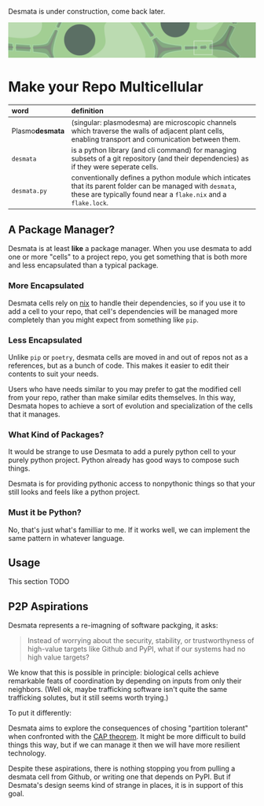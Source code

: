 Desmata is under construction, come back later.

<img src='banner.png' width='800'>

# Make your Repo Multicellular

| word | definition |
| :---- | :---------- |
| Plasmo**desmata** | (singular: plasmodesma) are microscopic channels which traverse the walls of adjacent plant cells, enabling transport and comunication between them. |
| `desmata` | is a python library (and cli command) for managing subsets of a git repository (and their dependencies) as if they were seperate cells. |
| `desmata.py` | conventionally defines a python module which inticates that its parent folder can be managed with `desmata`, these are typically found near a `flake.nix` and a `flake.lock`. |


## A Package Manager?

Desmata is at least **like** a package manager.
When you use desmata to add one or more "cells" to a project repo, you get something that is both more and less encapsulated than a typical package.

### More Encapsulated
Desmata cells rely on [nix](https://github.com/NixOS/nix) to handle their dependencies, so if you use it to add a cell to your repo, that cell's dependencies will be managed more completely than you might expect from something like `pip`.

### Less Encapsulated
Unlike `pip` or `poetry`, desmata cells are moved in and out of repos not as a references, but as a bunch of code.
This makes it easier to edit their contents to suit your needs.

Users who have needs similar to you may prefer to gat the modified cell from your repo, rather than make similar edits themselves.
In this way, Desmata hopes to achieve a sort of evolution and specialization of the cells that it manages.

### What Kind of Packages?

It would be strange to use Desmata to add a purely python cell to your purely python project.
Python already has good ways to compose such things.

Desmata is for providing pythonic access to nonpythonic things so that your still looks and feels like a python project.

### Must it be Python?

No, that's just what's familliar to me.
If it works well, we can implement the same pattern in whatever language.

## Usage

This section TODO

## P2P Aspirations

Desmata represents a re-imagning of software packging, it asks:

>  Instead of worrying about the security, stability, or trustworthyness of 
>  high-value targets like Github and PyPI, what if our systems had no high
>  value targets?

We know that this is possible in principle: biological cells achieve remarkable feats of coordination by depending on inputs from only their neighbors.
(Well ok, maybe trafficking software isn't quite the same trafficking solutes, but it still seems worth trying.)

To put it differently:

Desmata aims to explore the consequences of chosing "partition tolerant" when confronted with the [CAP theorem](https://en.wikipedia.org/wiki/CAP_theorem).
It might be more difficult to build things this way, but if we can manage it then we will have more resilient technology.

Despite these aspirations, there is nothing stopping you from pulling a desmata cell from Github, or writing one that depends on PyPI.
But if Desmata's design seems kind of strange in places, it is in support of this goal.
